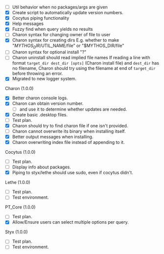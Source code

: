- [ ] Util behavior when no packages/args are given
- [x] Create script to automatically update version numbers.
- [x] Cocytus piping functionality
- [x] Help messages
- [x] Fuzzy find when query yields no results
- [ ] Charon syntax for changing owner of file to user
- [x] Charon syntax for creating dirs
E.g. whether to make "$MYTHOS_DIR/$UTIL_NAME/file" or "$MYTHOS_DIR/file"
- [ ] Charon syntax for optional install "?"
- [ ] Charon uninstall should read implied file names
If reading a line with format `target_dir dest_dir [opts]` (Charon install file) and `dest_dir` has no filename, Charon should try using the filename at end of `target_dir` before throwing an error.
- [x] Migrated to new logger system.

Charon (1.0.0)
- [x] Better charon console logs.
- [x] Charon can obtain version number.
    - [ ] and use it to determine whether updates are needed.
- [x] Create basic .desktop files.
- [ ] Test plan.
- [x] Charon should try to find charon file if one isn't provided.
- [ ] Charon cannot overwrite its binary when installing itself.
- [x] Better output messages when installing.
- [x] Charon overwriting index file instead of appending to it.

Cocytus (1.0.0)
- [ ] Test plan.
- [ ] Display info about packages.
- [x] Piping to styx/lethe should use sudo, even if cocytus didn't.

Lethe (1.0.0)
- [ ] Test plan.
- [ ] Test environment.

PT_Core (1.0.0)
- [ ] Test plan.
- [x] Allow/Ensure users can select multiple options per query.

Styx (1.0.0)
- [ ] Test plan.
- [ ] Test environment.
